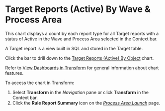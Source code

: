 # Target Reports (Active) By Wave & Process Area

This chart displays a count by each
<span id="Report Type" class="popUpLink">report type</span> for all
Target reports with a status of Active in the Wave and Process Area
selected in the Context bar.

A Target report is a view built in SQL and stored in the Target table.

Click the bar to drill down to the [Target Reports (Active) By
Object](Target_Reports_Active_by_Object.htm) chart.

Refer to [View Dashboards in
Transform](View_Dashboards_in_Transform.htm) for general information
about chart features.

To access the chart in Transform:

1.  Select <span style="font-weight: bold;">Transform</span> in the
    <span style="font-style: italic;">Navigation</span> pane or click
    **Transform** in the Context bar.
2.  Click the <span style="font-weight: bold;">Rule Report
    Summary</span> icon on the *[Process Area
    Launch](../Page_Desc/Process_Area_Launch.htm)* page.
